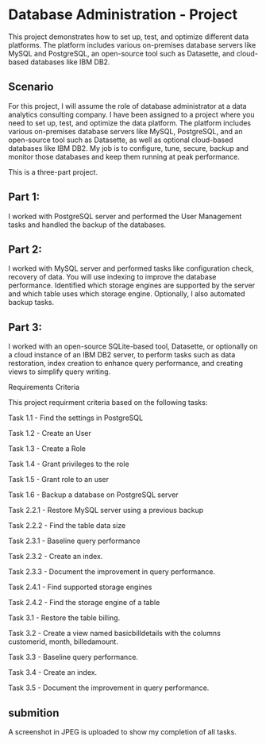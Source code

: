 # Database Administration - Project

This project demonstrates how to set up, test, and optimize different data platforms. The platform includes various on-premises database servers like MySQL and PostgreSQL, an open-source tool such as Datasette, and cloud-based databases like IBM DB2.

## Scenario
For this project, I will assume the role of database administrator at a data analytics consulting company. I have been assigned to a project where you need to set up, test, and optimize the data platform.  The platform includes various on-premises database servers like MySQL, PostgreSQL, and an open-source tool such as Datasette, as well as optional cloud-based databases like IBM DB2.  My job is to configure, tune, secure, backup and monitor those databases and keep them running at peak performance.

This is a three-part project.

## Part 1: 
I worked with PostgreSQL server and performed the User Management tasks and handled the backup of the databases.

## Part 2: 
I  worked with MySQL server and performed tasks like configuration check, recovery of data. You will use indexing to improve the database performance. Identified which storage engines are supported by the server and which table uses which storage engine. Optionally, I also automated backup tasks.

## Part 3:  
I worked with an open-source SQLite-based tool, Datasette, or optionally on a cloud instance of an IBM DB2 server, to perform tasks such as data restoration, index creation to enhance query performance, and creating views to simplify query writing.  

Requirements Criteria

This project requirment criteria based on the following tasks:

Task 1.1 - Find the settings in PostgreSQL

Task 1.2 - Create an User

Task 1.3 - Create a Role

Task 1.4 - Grant privileges to the role

Task 1.5 - Grant role to an user

Task 1.6 - Backup a database on PostgreSQL server

Task 2.2.1 - Restore MySQL server using a previous backup

Task 2.2.2 - Find the table data size

Task 2.3.1 - Baseline query performance

Task 2.3.2 - Create an index.

Task 2.3.3 - Document the improvement in query performance.

Task 2.4.1 - Find supported storage engines

Task 2.4.2 - Find the storage engine of a table

Task 3.1 - Restore the table billing.

Task 3.2 - Create a view named basicbilldetails with the columns customerid, month, billedamount.

Task 3.3 - Baseline query performance.

Task 3.4 - Create an index.

Task 3.5 - Document the improvement in query performance.

## submition
A screenshot in JPEG is uploaded to show my completion of all tasks.
